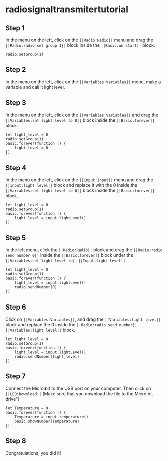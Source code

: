 # radiosignaltransmitertutorial
## Step 1

In the menu on the left, click on the ``||Radio:Radio||`` menu and drag the ``||Radio:radio set group 1||`` block inside the ``||Basic:on start||`` block.
 ```blocks
 radio.setGroup(1)
```

## Step 2
In the menu on the left, click on the ``||Variables:Variables||`` menu, make a variable and call it light level.  

## Step 3
In the menu on the left, click on the ``||Variables:Variables||`` and drag the ``||Variables:set light level to 0||`` block inside the ``||Basic:forever||`` block. 
```blocks
let light_level = 0
radio.setGroup(1)
basic.forever(function () {
    light_level = 0
})
```

## Step 4
In the menu on the left, click on the ``||Input:Input||`` menu and drag the ``||Input:light level||`` block and replace it with the 0 inside the ``||Variables:set light level to 0||`` block inside the ``||Basic:forever||`` block. 
```blocks
let light_level = 0
radio.setGroup(1)
basic.forever(function () {
    light_level = input.lightLevel()
})
```

## Step 5
In the left menu, click the ``||Radio:Radio||`` block and drag the ``||Radio:radio send number 0||``  inside the ``||Basic:forever||`` block under the ``||Variables:set light level to||`` ``||Input:light level||``. 
```blocks
let light_level = 0
radio.setGroup(1)
basic.forever(function () {
    light_level = input.lightLevel()
    radio.sendNumber(0)
})
```
 
## Step 6
Click on ``||Variables:Variables||``, and drag the ``||Variables:light level||`` block and replace the 0 inside the ``||Radio:radio send number||`` ``||Variables:light level||`` block.   
```blocks
let light_level = 0
radio.setGroup(1)
basic.forever(function () {
    light_level = input.lightLevel()
    radio.sendNumber(light_level)
})
```

## Step 7
Connect the Micro:bit to the USB port on your computer. Then click on ``||LED:Download||`` (Make sure that you download the file to the Micro:bit drive")
```blocks
let Temperature = 0
basic.forever(function () {
    Temperature = input.temperature()
    basic.showNumber(Temperature)
})
```
## Step 8
Congratulations, you did it!